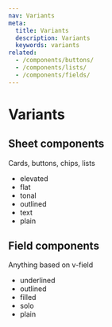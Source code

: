 ```yaml
---
nav: Variants
meta:
  title: Variants
  description: Variants
  keywords: variants
related:
  - /components/buttons/
  - /components/lists/
  - /components/fields/
---
```


# Variants

## Sheet components

Cards, buttons, chips, lists

- elevated
- flat
- tonal
- outlined
- text
- plain

## Field components

Anything based on v-field

- underlined
- outlined
- filled
- solo
- plain
